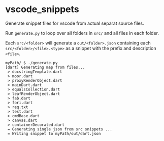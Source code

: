 # vscode_snippets

Generate snippet files for vscode from actual separat source files.

Run `generate.py` to loop over all folders in `src/` and all files in each folder.

Each `src/<folder>` will generate a `out/<folder>.json` containing each `src/<folder>/<file>.<type>` as a snippet with the prefix and description `<file>`.


```
myPath/ $ ./generate.py
[dart] Generating map from files...
 > docstringTemplate.dart
 > moor.dart
 > proxyRenderObject.dart
 > mainDart.dart
 > equalsCollection.dart
 > leafRenderObject.dart
 > fab.dart
 > fori.dart
 > req.txt
 > test.dart
 > cmdBase.dart
 > canvas.dart
 > containerDecorated.dart
 = Generating single json from src snippets ...
 = Writing snippet to myPath/out/dart.json
```
